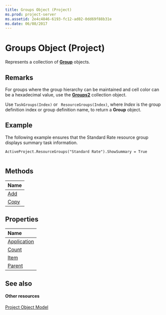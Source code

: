 ```yaml
---
title: Groups Object (Project)
ms.prod: project-server
ms.assetid: 2e4c4846-6193-fc12-ad02-0dd69f88b31e
ms.date: 06/08/2017
---
```



# Groups Object (Project)

Represents a collection of  **[Group](Project.Group.md)** objects.
 


## Remarks

For groups where the group hierarchy can be maintained and cell color can be a hexadecimal value, use the  **[Groups2](Project.groups2.md)** collection object.
 

 
Use  `TaskGroups(Index)` or ` ResourceGroups(Index)`, where *Index* is the group definition index or group definition name, to return a **Group** object.
 

 

## Example

The following example ensures that the Standard Rate resource group displays summary task information.
 

 

```
ActiveProject.ResourceGroups("Standard Rate").ShowSummary = True 


```


## Methods



|**Name**|
|:-----|
|[Add](Project.Groups.Add.md)|
|[Copy](Project.Groups.Copy.md)|

## Properties



|**Name**|
|:-----|
|[Application](Project.Groups.Application.md)|
|[Count](Project.Groups.Count.md)|
|[Item](Project.Groups.Item.md)|
|[Parent](Project.Groups.Parent.md)|

## See also


#### Other resources


 
[Project Object Model](http://msdn.microsoft.com/library/900b167b-88ec-ea88-15b7-27bb90c22ac6%28Office.15%29.aspx)
